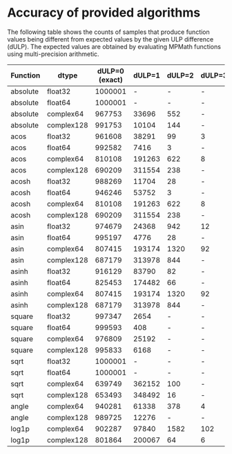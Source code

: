 
# Accuracy of provided algorithms

The following table shows the counts of samples that produce function
values being different from expected values by the given ULP
difference (dULP). The expected values are obtained by evaluating
MPMath functions using multi-precision arithmetic.

| Function | dtype | dULP=0 (exact) | dULP=1 | dULP=2 | dULP=3 | dULP>3 | errors    |
| -------- | ----- | ------------- | ----- | ----- | ----- | ----- | --------- |
| absolute | float32 | 1000001 | - | - | - | - | - |
| absolute | float64 | 1000001 | - | - | - | - | - |
| absolute | complex64 | 967753 | 33696 | 552 | - | - | - |
| absolute | complex128 | 991753 | 10104 | 144 | - | - | - |
| acos | float32 | 961608 | 38291 | 99 | 3 | - | - |
| acos | float64 | 992582 | 7416 | 3 | - | - | - |
| acos | complex64 | 810108 | 191263 | 622 | 8 | - | - |
| acos | complex128 | 690209 | 311554 | 238 | - | - | - |
| acosh | float32 | 988269 | 11704 | 28 | - | - | - |
| acosh | float64 | 946246 | 53752 | 3 | - | - | - |
| acosh | complex64 | 810108 | 191263 | 622 | 8 | - | - |
| acosh | complex128 | 690209 | 311554 | 238 | - | - | - |
| asin | float32 | 974679 | 24368 | 942 | 12 | - | - |
| asin | float64 | 995197 | 4776 | 28 | - | - | - |
| asin | complex64 | 807415 | 193174 | 1320 | 92 | - | - |
| asin | complex128 | 687179 | 313978 | 844 | - | - | - |
| asinh | float32 | 916129 | 83790 | 82 | - | - | - |
| asinh | float64 | 825453 | 174482 | 66 | - | - | - |
| asinh | complex64 | 807415 | 193174 | 1320 | 92 | - | - |
| asinh | complex128 | 687179 | 313978 | 844 | - | - | - |
| square | float32 | 997347 | 2654 | - | - | - | - |
| square | float64 | 999593 | 408 | - | - | - | - |
| square | complex64 | 976809 | 25192 | - | - | - | - |
| square | complex128 | 995833 | 6168 | - | - | - | - |
| sqrt | float32 | 1000001 | - | - | - | - | - |
| sqrt | float64 | 1000001 | - | - | - | - | - |
| sqrt | complex64 | 639749 | 362152 | 100 | - | - | - |
| sqrt | complex128 | 653493 | 348492 | 16 | - | - | - |
| angle | complex64 | 940281 | 61338 | 378 | 4 | - | - |
| angle | complex128 | 989725 | 12276 | - | - | - | - |
| log1p | complex64 | 902287 | 97840 | 1582 | 102 | 190 | - |
| log1p | complex128 | 801864 | 200067 | 64 | 6 | - | - |
